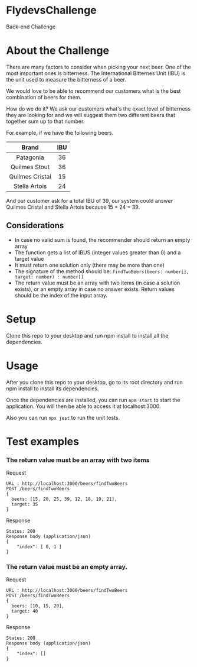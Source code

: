 # FlydevsChallenge
Back-end Challenge

# About the Challenge

There are many factors to consider when picking your next beer. One of the most important ones is bitterness. The International Bitternes Unit (IBU) is the unit used to measure the bitterness of a beer.

We would love to be able to recommend our customers what is the best combination of beers for them.

How do we do it? We ask our customers what's the exact level of bitterness they are looking for and we will suggest them two different beers that together sum up to that number.

For example, if we have the following beers.

| Brand | IBU 
| :---:   | :-: | 
| Patagonia | 36 |
| Quilmes Stout | 36 |
| Quilmes Cristal | 15 |
| Stella Artois | 24 |

And our customer ask for a total IBU of 39, our system could answer Quilmes Cristal and Stella Artois because 15 + 24 = 39.

## Considerations

- In case no valid sum is found, the recommender should return an empty array
- The function gets a list of IBUS (integer values greater than 0) and a target value
- It must return one solution only (there may be more than one)
- The signature of the method should be:
  ``
    findTwoBeers(beers: number[], target: number) : number[]
  ``
- The return value must be an array with two items (in case a solution exists), or an empty array in case no answer exists. Return values should be the index of the input array.

# Setup

Clone this repo to your desktop and run npm install to install all the dependencies.

# Usage

After you clone this repo to your desktop, go to its root directory and run npm install to install its dependencies.

Once the dependencies are installed, you can run `` npm start `` to start the application. You will then be able to access it at localhost:3000.

Also you can run `` npx jest `` to run the unit tests.

# Test examples

### The return value must be an array with two items

Request
```
URL : http://localhost:3000/beers/findTwoBeers
POST /beers/findTwoBeers
{
  beers: [15, 20, 25, 39, 12, 18, 19, 21], 
  target: 35
}
```

Response
```
Status: 200
Response body (application/json)
{
    "index": [ 0, 1 ]
}
```

### The return value must be an empty array.

Request
```
URL : http://localhost:3000/beers/findTwoBeers
POST /beers/findTwoBeers
{
  beers: [10, 15, 20], 
  target: 40
}
```

Response
```
Status: 200
Response body (application/json)
{
    "index": []
}
```

